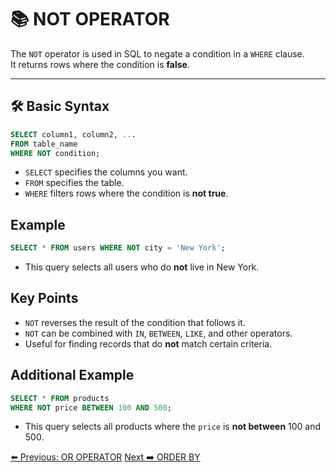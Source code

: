 <!-- markdownlint-disable MD033 -->
<!-- markdownlint-disable MD004 -->

# 📚 NOT OPERATOR

The `NOT` operator is used in SQL to negate a condition in a `WHERE` clause.  
It returns rows where the condition is **false**.

---

## 🛠️ Basic Syntax

```sql
SELECT column1, column2, ...
FROM table_name
WHERE NOT condition;
```

- `SELECT` specifies the columns you want.
- `FROM` specifies the table.
- `WHERE` filters rows where the condition is **not true**.

## Example

```sql
SELECT * FROM users WHERE NOT city = 'New York';
```

- This query selects all users who do **not** live in New York.

## Key Points

- `NOT` reverses the result of the condition that follows it.
- `NOT` can be combined with `IN`, `BETWEEN`, `LIKE`, and other operators.
- Useful for finding records that do **not** match certain criteria.

## Additional Example

```sql
SELECT * FROM products
WHERE NOT price BETWEEN 100 AND 500;
```

- This query selects all products where the `price` is **not between** 100 and 500.

[⬅️ Previous: OR OPERATOR](oroperator.md)   [Next ➡️ ORDER BY](orderby.md)
